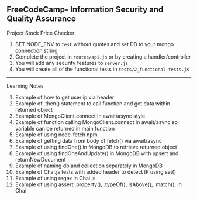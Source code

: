**FreeCodeCamp**- Information Security and Quality Assurance
------

Project Stock Price Checker

1) SET NODE_ENV to `test` without quotes and set DB to your mongo connection string
2) Complete the project in `routes/api.js` or by creating a handler/controller
3) You will add any security features to `server.js`
4) You will create all of the functional tests in `tests/2_functional-tests.js`

----

Learning Notes
1. Example of how to get user ip via header 
2. Example of .then() statement to call function and get data within returned object
3. Example of MongoClient.connect in await/async style
4. Example of function calling MongoClient.connect in await/async so variable can be returned in main function
5. Example of using node-fetch npm
6. Example of getting data from body of fetch() via await/async 
7. Example of using findOne() in MongoDB to  retrieve returned object
8. Example of using findOneAndUpdate() in MongoDB with upsert and returnNewDocument
9. Example of naming db and collection separately in MongoDB
10. Example of Chai.js tests with added header to detect IP using set()
11. Example of using regex in Chai.js
12. Example of using assert .property(), .typeOf(), isAbove(), .match(), in Chai
